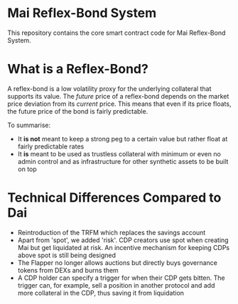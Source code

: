 # Mai Reflex-Bond System

This repository contains the core smart contract code for Mai Reflex-Bond System.

# What is a Reflex-Bond?

A reflex-bond is a low volatility proxy for the underlying collateral that supports its value. The _future_ price of a reflex-bond depends on the market price deviation from its _current_ price. This means that even if its price floats, the future price of the bond is fairly predictable.

To summarise:

- It __is not__ meant to keep a strong peg to a certain value but rather float at fairly predictable rates
- It __is__ meant to be used as trustless collateral with minimum or even no admin control and as infrastructure for other synthetic assets to be built on top

# Technical Differences Compared to Dai

- Reintroduction of the TRFM which replaces the savings account
- Apart from 'spot', we added 'risk'. CDP creators use spot when creating Mai but get liquidated at risk. An incentive mechanism for keeping CDPs above spot is still being designed
- The Flapper no longer allows auctions but directly buys governance tokens from DEXs and burns them
- A CDP holder can specify a trigger for when their CDP gets bitten. The trigger can, for example, sell a position in another protocol and add more collateral in the CDP, thus saving it from liquidation

